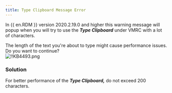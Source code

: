 ```yaml
---
title: Type Clipboard Message Error
---
```

In {{ en.RDM }} version 2020.2.19.0 and higher this warning message will popup when you will try to use the ***Type Clipboard*** under VMRC with a lot of characters.  

The length of the text you're about to type might cause performance issues. Do you want to continue?  
![!!KB4493.png](/img/en/kb/KB4493.png)
### Solution
For better performance of the ***Type Clipboard,*** do not exceed 200 characters.
